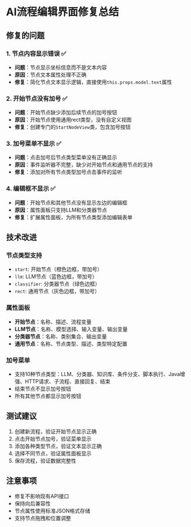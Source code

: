 # AI流程编辑界面修复总结

## 修复的问题

### 1. 节点内容显示错误 ✅
- **问题**：节点显示坐标信息而不是文本内容
- **原因**：节点文本属性处理不正确
- **修复**：简化节点文本显示逻辑，直接使用`this.props.model.text`属性

### 2. 开始节点没有加号 ✅
- **问题**：开始节点缺少添加后续节点的加号按钮
- **原因**：开始节点使用通用rect类型，没有自定义视图
- **修复**：创建专门的`StartNodeView`类，包含加号按钮

### 3. 加号菜单不显示 ✅
- **问题**：点击加号后节点类型菜单没有正确显示
- **原因**：事件监听器不完整，缺少对开始节点和通用节点的支持
- **修复**：添加对所有节点类型加号点击事件的监听

### 4. 编辑框不显示 ✅
- **问题**：开始节点和其他节点没有显示左边的编辑框
- **原因**：属性面板只支持LLM和分类器节点
- **修复**：扩展属性面板，为所有节点类型添加编辑表单

## 技术改进

### 节点类型支持
- `start`: 开始节点（橙色边框，带加号）
- `llm`: LLM节点（蓝色边框，带加号）
- `classifier`: 分类器节点（绿色边框）
- `rect`: 通用节点（灰色边框，带加号）

### 属性面板
- **开始节点**：名称、描述、流程变量
- **LLM节点**：名称、模型选择、输入变量、输出变量
- **分类器节点**：名称、类别集合、输出变量
- **通用节点**：名称、节点类型、描述、类型特定配置

### 加号菜单
- 支持10种节点类型：LLM、分类器、知识库、条件分支、脚本执行、Java增强、HTTP请求、子流程、直接回复、结束
- 结束节点不显示加号按钮
- 所有其他节点都显示加号按钮

## 测试建议

1. 创建新流程，验证开始节点显示正确
2. 点击开始节点加号，验证菜单显示
3. 添加各种类型节点，验证文本显示正确
4. 选择不同节点，验证属性面板显示
5. 保存流程，验证数据完整性

## 注意事项

- 修复不影响现有API接口
- 保持向后兼容性
- 节点属性使用标准JSON格式存储
- 支持节点拖拽和位置调整 